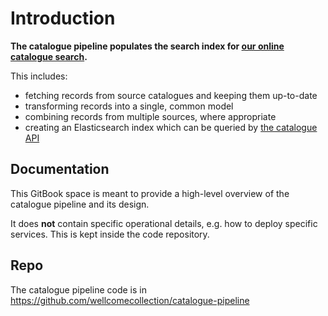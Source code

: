 # Introduction

**The catalogue pipeline populates the search index for [our online catalogue search](https://wellcomecollection.org/collections).**

This includes:

* fetching records from source catalogues and keeping them up-to-date
* transforming records into a single, common model
* combining records from multiple sources, where appropriate
* creating an Elasticsearch index which can be queried by [the catalogue API](https://github.com/wellcomecollection/catalogue-api)

## Documentation

This GitBook space is meant to provide a high-level overview of the catalogue pipeline and its design.

It does **not** contain specific operational details, e.g. how to deploy specific services. This is kept inside the code repository.

## Repo

The catalogue pipeline code is in <https://github.com/wellcomecollection/catalogue-pipeline>
